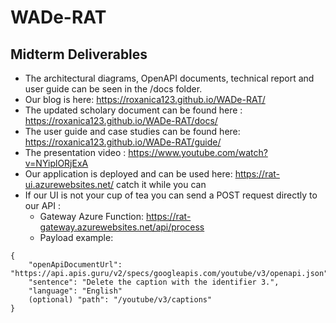 # WADe-RAT

## Midterm Deliverables
- The architectural diagrams, OpenAPI documents, technical report and user guide can be seen in the /docs folder. 
- Our blog is here: https://roxanica123.github.io/WADe-RAT/ 
- The updated scholary document can be found here : https://roxanica123.github.io/WADe-RAT/docs/
- The user guide and case studies can be found here: https://roxanica123.github.io/WADe-RAT/guide/
- The presentation video : https://www.youtube.com/watch?v=NYiplORjExA
- Our application is deployed and can be used here:  https://rat-ui.azurewebsites.net/ catch it while you can
- If our UI is not your cup of tea you can send a POST request directly to our API : 
  - Gateway Azure Function: https://rat-gateway.azurewebsites.net/api/process 
  - Payload example: 
```
{
    "openApiDocumentUrl": "https://api.apis.guru/v2/specs/googleapis.com/youtube/v3/openapi.json",
    "sentence": "Delete the caption with the identifier 3.",
    "language": "English"
    (optional) "path": "/youtube/v3/captions"
}
```
